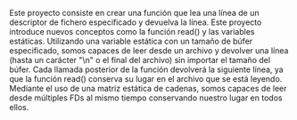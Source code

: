  Este proyecto consiste en crear una función que lea una línea de un descriptor de fichero especificado y devuelva la línea. Este proyecto introduce nuevos conceptos como la función read() y las variables estáticas. Utilizando una variable estática con un tamaño de búfer especificado, somos capaces de leer desde un archivo y devolver una línea (hasta un carácter "\n" o el final del archivo) sin importar el tamaño del búfer. Cada llamada posterior de la función devolverá la siguiente línea, ya que la función read() conserva su lugar en el archivo que se está leyendo. Mediante el uso de una matriz estática de cadenas, somos capaces de leer desde múltiples FDs al mismo tiempo conservando nuestro lugar en todos ellos.
